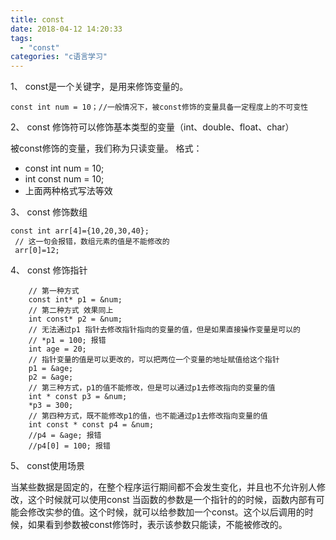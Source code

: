 ```yaml
---
title: const
date: 2018-04-12 14:20:33
tags: 
  - "const"
categories: "c语言学习"
---
```

1、 const是一个关键字，是用来修饰变量的。

```
const int num = 10；//一般情况下，被const修饰的变量具备一定程度上的不可变性
```

2、 const 修饰符可以修饰基本类型的变量（int、double、float、char）

被const修饰的变量，我们称为只读变量。
格式：

- const int num = 10;
- int const num = 10;
- 上面两种格式写法等效

3、 const 修饰数组

```
const int arr[4]={10,20,30,40};
 // 这一句会报错，数组元素的值是不能修改的
 arr[0]=12;
```

4、 const 修饰指针

```
    // 第一种方式
    const int* p1 = &num;
    // 第二种方式 效果同上
    int const* p2 = &num;
    // 无法通过p1 指针去修改指针指向的变量的值，但是如果直接操作变量是可以的
    // *p1 = 100; 报错
    int age = 20;
    // 指针变量的值是可以更改的，可以把两位一个变量的地址赋值给这个指针
    p1 = &age;
    p2 = &age;
    // 第三种方式，p1的值不能修改，但是可以通过p1去修改指向的变量的值
    int * const p3 = &num;
    *p3 = 300;
    // 第四种方式，既不能修改p1的值，也不能通过p1去修改指向变量的值
    int const * const p4 = &num;
    //p4 = &age; 报错
    //p4[0] = 100; 报错
```

5、 const使用场景

当某些数据是固定的，在整个程序运行期间都不会发生变化，并且也不允许别人修改，这个时候就可以使用const
当函数的参数是一个指针的的时候，函数内部有可能会修改实参的值。这个时候，就可以给参数加一个const。这个以后调用的时候，如果看到参数被const修饰时，表示该参数只能读，不能被修改的。

